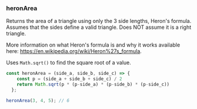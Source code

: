 ### heronArea

Returns the area of a triangle using only the 3 side lengths, Heron's formula. Assumes that the sides define a valid triangle. Does NOT assume it is a right triangle.

More information on what Heron's formula is and why it works available here: https://en.wikipedia.org/wiki/Heron%27s_formula.

Uses `Math.sqrt()` to find the square root of a value.


```js
const heronArea = (side_a, side_b, side_c) => {
    const p = (side_a + side_b + side_c) / 2
    return Math.sqrt(p * (p-side_a) * (p-side_b) * (p-side_c))
  };
```

```js
heronArea(3, 4, 5); // 6
```
